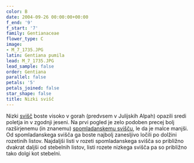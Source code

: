 ```yaml
---
color: B
date: 2004-09-26 00:00:00+00:00
f_end: '9'
f_start: '7'
family: Gentianaceae
flower_type: C
image:
- M_7_1735.JPG
latin: Gentiana pumila
lead: M_7_1735.JPG
lead_sample: false
order: Gentiana
parallel: false
petals: '5'
petals_joined: false
star_shape: false
title: Nizki svišč
---
```

Nizki [svišč](../genus/gentiana/) boste visoko v gorah (predvsem v Julijskih Alpah) opazili sredi poletja in v zgodnji jeseni. Na prvi pogled je zelo podoben precej bolj razširjenemu (in znanemu) [spomladanskemu svišču](../gentianavernassp.verna/), le da je malce manjši. Od spomladanskega svišča ga boste najbolj zanesljivo ločili po dolžini rozetinih listov. Najdaljši listi v rozeti spomladanskega svišča so približno dvakrat daljši od stebelnih listov, listi rozete nizkega svišča pa so približno tako dolgi kot stebelni.
